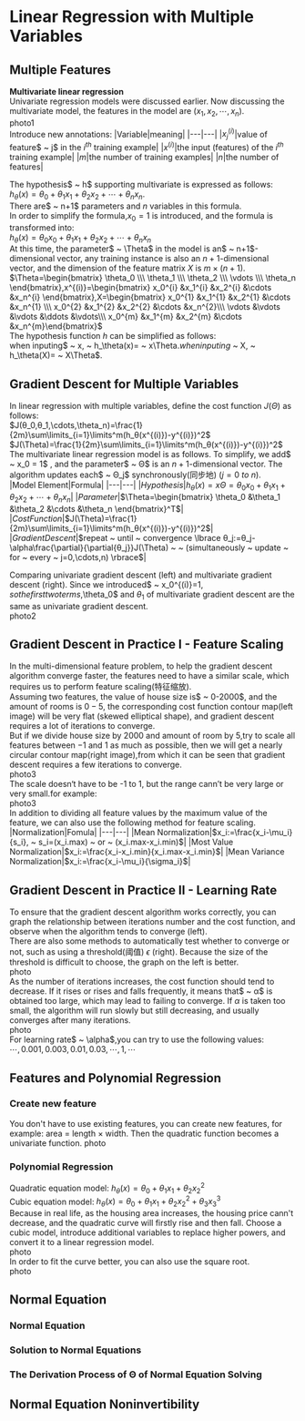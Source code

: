 # Linear Regression with Multiple Variables
## Multiple Features
**Multivariate linear regression**  
Univariate regression models were discussed earlier. Now discussing the multivariate model, the features in the model are $(x_1,x_2,\cdots,x_n)$.  
photo1  
Introduce new annotations:
|Variable|meaning|
|---|---|
|$x_{j}^{(i)}$|value of feature$ ~ j$ in the $i^{th}$ training example|
|$x^{(i)}$|the input (features) of the $i^{th}$ training example|
|$m$|the number of training examples|
|$n$|the number of features|

The hypothesis$ ~ h$ supporting multivariate is expressed as follows:  
$h_\theta(x)=\theta_0+\theta_1x_1+\theta_2x_2+\cdots+\theta_nx_n$.  
There are$ ~ n+1$ parameters and $n$ variables in this formula.  
In order to simplify the formula,$x_0=1$ is introduced, and the formula is transformed into:  
$h_\theta(x)=\theta_0x_0+\theta_1x_1+\theta_2x_2+\cdots+\theta_nx_n$  
At this time, the parameter$ ~ \Theta$ in the model is an$ ~ n+1$-dimensional vector, any training instance is also an $n+1$-dimensional vector, and the dimension of the feature matrix $X$ is $m\times(n+1)$.  
$\Theta=\begin{bmatrix} \theta_0 \\\ \theta_1 \\\ \theta_2 \\\ \vdots \\\ \theta_n \end{bmatrix},x^{(i)}=\begin{bmatrix} x_0^{i} &x_1^{i} &x_2^{i} &\cdots &x_n^{i}  \end{bmatrix},X=\begin{bmatrix} x_0^{1} &x_1^{1} &x_2^{1} &\cdots &x_n^{1} \\\ x_0^{2} &x_1^{2} &x_2^{2} &\cdots &x_n^{2}\\\ \vdots &\vdots &\vdots &\ddots &\vdots\\\ x_0^{m} &x_1^{m} &x_2^{m} &\cdots &x_n^{m}\end{bmatrix}$  
The hypothesis function $h$ can be simplified as follows:  
when inputing$ ~ x$,$ ~ h_\theta(x)= ~ x\Theta$.  
when inputing$ ~ X$,$ ~ h_\theta(X)= ~ X\Theta$.
## Gradient Descent for Multiple Variables
In linear regression with multiple variables, define the cost function $J(Θ)$ as follows:  
$J(θ_0,θ_1,\cdots,\theta_n)=\frac{1}{2m}\sum\limits_{i=1}\limits^m(h_θ(x^{(i)})-y^{(i)})^2$  
$J(\Theta)=\frac{1}{2m}\sum\limits_{i=1}\limits^m(h_θ(x^{(i)})-y^{(i)})^2$   
The multivariate linear regression model is as follows.  To simplify, we add$ ~ x_0 = 1$ , and the parameter$ ~ Θ$ is an$~ n+1$-dimensional vector. The algorithm updates each$ ~ Θ_j$ synchronously(同步地) $(j = 0 ~ to ~ n)$.  
|Model Element|Formula|
|---|---|
|$Hypothesis$|$h_\theta(x)=x\Theta=\theta_0x_0+\theta_1x_1+\theta_2x_2+\cdots+\theta_nx_n$|
|$Parameter$|$\Theta=\begin{bmatrix} \theta_0 &\theta_1 &\theta_2 &\cdots &\theta_n \end{bmatrix}^T$|
|$Cost Function$|$J(\Theta)=\frac{1}{2m}\sum\limits_{i=1}\limits^m(h_θ(x^{(i)})-y^{(i)})^2$|
|$Gradient Descent$|$repeat ~ until ~ convergence \lbrace θ_j:=θ_j-\alpha\frac{\partial}{\partial{θ_j}}J(\Theta) ~ ~ (simultaneously ~ update ~ for ~ every ~ j=0,\cdots,n) \rbrace$|

Comparing univariate gradient descent (left) and multivariate gradient descent (right). Since we introduced$ ~ x_0^{(i)}=1$,so the first two terms,$\theta_0$ and $\theta_1$ of multivariate gradient descent are the same as univariate gradient descent.  
photo2  
## Gradient Descent in Practice I - Feature Scaling
In the multi-dimensional feature problem, to help the gradient descent algorithm converge faster, the features need to have a similar scale, which requires us to perform feature scaling(特征缩放).  
Assuming two features, the value of house size is$ ~ 0-2000$, and the amount of rooms is $0-5$, the corresponding cost function contour map(left image) will be very flat (skewed elliptical shape), and gradient descent requires a lot of iterations to converge.  
But if we divide house size by 2000 and amount of room by 5,try to scale all features between $-1$ and $1$ as much as possible, then we will get a nearly circular contour map(right image),from which it can be seen that gradient descent requires a few iterations to converge.  
photo3  
The scale doesn‘t have to be -1 to 1, but the range cann’t be very large or very small.for example:  
photo3   
In addition to dividing all feature values by the maximum value of the feature, we can also use the following method for feature scaling.   
|Normalization|Fomula|
|---|---|
|Mean Normalization|$x_i:=\frac{x_i-\mu_i}{s_i}, ~ s_i=(x_i.max) ~ or ~ (x_i.max-x_i.min)$|
|Most Value Normalization|$x_i:=\frac{x_i-x_i.min}{x_i.max-x_i.min}$|
|Mean Variance Normalization|$x_i:=\frac{x_i-\mu_i}{\sigma_i}$|
## Gradient Descent in Practice II - Learning Rate
To ensure that the gradient descent algorithm works correctly, you can graph the relationship between iterations number and the cost function, and observe when the algorithm tends to converge (left).  
There are also some methods to automatically test whether to converge or not, such as using a threshold(阈值) $\epsilon$ (right). Because the size of the threshold is difficult to choose, the graph on the left is better.  
photo  
As the number of iterations increases, the cost function should tend to decrease. If it rises or rises and falls frequently, it means that$ ~ α$ is obtained too large, which may lead to failing to converge. If $α$ is taken too small, the algorithm will run slowly but still decreasing, and usually converges after many iterations.  
photo  
For learning rate$ ~ \alpha$,you can try to use the following values:  
$\cdots,0.001,0.003,0.01,0.03,\cdots,1,\cdots$
## Features and Polynomial Regression
### Create new feature
You don't have to use existing features, you can create new features, for example: area = length $\times$ width. Then the quadratic function becomes a univariate function.
photo
### Polynomial Regression  
Quadratic equation model: $h_\theta(x)=\theta_0+\theta_1x_1+\theta_2x_2^{2}$  
Cubic equation model: $h_\theta(x)=\theta_0+\theta_1x_1+\theta_2x_2^{2}+\theta_3x_3^{3}$   
Because in real life, as the housing area increases, the housing price cann't decrease, and the quadratic curve will firstly rise and then fall. Choose a cubic model, introduce additional variables to replace higher powers, and convert it to a linear regression model.  
photo  
In order to fit the curve better, you can also use the square root.  
photo
## Normal Equation
### Normal Equation  
### Solution to Normal Equations  
### The Derivation Process of Θ of Normal Equation Solving
## Normal Equation Noninvertibility
